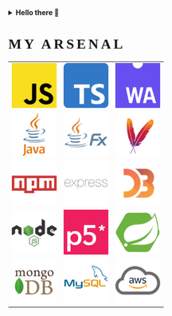 <details>
  <summary><b>Hello there 👋</b></summary>
  <img src="res/obi1.gif" width="500px" alt="obiwan kenobi"/>
  <br/>
  <i>General Kenobi!</i>
</details>


<div>
<h1 style="font-family: Luminari, fantasy, 'Times New Roman'; letter-spacing: 5px;">MY ARSENAL</h1>
<table>
  <tr style="border: none">
    <td style="border: none"><a href="https://www.javascript.com"><img src="res/logo/js.png" width="90px" alt="JavaScript Logo"/><a/></td>
    <td style="border: none"><a href="https://www.typescriptlang.org"><img src="res/logo/ts.png" width="90px" alt="TypeScript Logo"/><a/></td>
    <td style="border: none"><a href="https://webassembly.org"><img src="res/logo/wa.png" width="90px" alt="WebAssembly Logo"/><a/></td>
  </tr>
  <tr style="border: none">
    <td style="border: none"><a href="https://www.java.com/tr/"><img src="res/logo/java.png" width="90px" alt="Java Logo"/><a/></td>
    <td style="border: none"><a href="https://openjfx.io"><img src="res/logo/jfx.png" width="90px" alt="Java Fx Logo"/><a/></td>
    <td style="border: none"><a href="https://maven.apache.org"><img src="res/logo/maven.png" width="90px" alt="Apache Maven Logo"/><a/></td>
  </tr>
  <tr style="border: none">
    <td style="border: none"><a href="https://www.npmjs.com"><img src="res/logo/npm.png" width="90px" alt="npm Logo"/><a/></td>
    <td style="border: none"><a href="http://expressjs.com"><img src="res/logo/express.png" width="90px" alt="express.js Logo"/><a/></td>
    <td style="border: none"><a href="https://d3js.org"><img src="res/logo/d3.png" width="90px" alt="d3.js Logo"/><a/></td>
  </tr>
  <tr style="border: none">
    <td style="border: none"><a href="https://nodejs.org/en/"><img src="res/logo/node.png" width="90px" alt="Node.js Logo"/><a/></td>
    <td style="border: none"><a href="https://p5js.org"><img src="res/logo/p5.png" width="90px" alt="p5.js Logo"/><a/></td>
    <td style="border: none"><a href="https://spring.io"><img src="res/logo/boot.png" width="90px" alt="Spring Boot Logo"/><a/></td>
  </tr>
  <tr style="border: none">
    <td style="border: none"><a href="https://www.mongodb.com"><img src="res/logo/mongo.png" width="90px" alt="MongoDb Logo"/><a/></td>
    <td style="border: none"><a href="https://www.mysql.com"><img src="res/logo/mysql.png" width="90px" alt="MySQL Logo"/><a/></td>
    <td style="border: none"><a href="https://aws.amazon.com"><img src="res/logo/aws.png" width="90px" alt="Amazon Web Sevices Logo"/><a/></td>
  </tr>
</table>
</div>
<div style="block-size: border-box; height: 50px"></div>